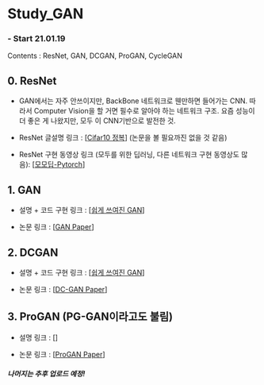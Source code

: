 # Study_GAN


### - Start 21.01.19
Contents : ResNet, GAN, DCGAN, ProGAN, CycleGAN


## 0. ResNet

- GAN에서는 자주 안쓰이지만, BackBone 네트워크로 웬만하면 들어가는 CNN. 따라서 Computer Vision을 할 거면 필수로 알아야 하는 네트워크 구조. 요즘 성능이 더 좋은 게 나왔지만, 모두 이 CNN기반으로 발전한 것.

- ResNet 글설명 링크 : [[Cifar10 정복](https://dnddnjs.github.io/cifar10/2018/10/09/resnet/)] (논문을 볼 필요까진 없을 것 같음)

- ResNet 구현 동영상 링크 (모두를 위한 딥러닝, 다른 네트워크 구현 동영상도 많음): [[모모딥-Pytorch](https://deeplearningzerotoall.github.io/season2/lec_pytorch.html)]


## 1.  GAN

- 설명 + 코드 구현 링크 : [[쉽게 쓰여진 GAN](https://dreamgonfly.github.io/blog/gan-explained/)]

- 논문 링크 : [[GAN Paper](https://arxiv.org/pdf/1406.2661.pdf)]


## 2. DCGAN

- 설명 + 코드 구현 링크 :  [[쉽게 쓰여진 GAN](https://dreamgonfly.github.io/blog/gan-explained/)]

- 논문 링크 :  [[DC-GAN Paper](https://arxiv.org/pdf/1511.06434.pdf)]

## 3. ProGAN (PG-GAN이라고도 불림)

- 설명 링크 : [[]()]

- 논문 링크 : [[ProGAN Paper](https://arxiv.org/pdf/1710.10196.pdf)]

#### *나머지는 추후 업로드 예정!*
